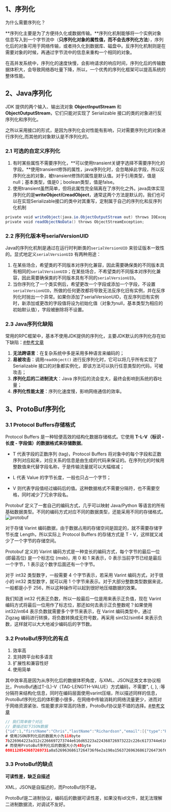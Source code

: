 ## 1、序列化

为什么需要序列化？

**序列化主要是为了方便持久化或数据传输。**序列化机制能够将一个实例对象信息写入到一个字节流中（**只序列化对象的属性值，而不会去序列化方法**），序列化后的对象可用于网络传输，或者持久化到数据库、磁盘中。反序列化机制则是在需要对象的时候，再通过字节流中的信息来重构一个相同的对象。

在高并发系统中，序列化的速度快慢，会影响请求的响应时间，序列化后的传输数据体积大，会导致网络吞吐量下降，所以，一个优秀的序列化框架可以提高系统的整体性能。



## 2、Java序列化

JDK 提供的两个输入、输出流对象 **ObjectInputStream** 和 **ObjectOutputStream**，它们只能对实现了 Serializable 接口的类的对象进行反序列化和序列化。

之所以采用接口的形式，是因为序列化会对性能有影响，只对需要序列化的对象进行序列化,而其他的对象默认是不序列化的。

### 2.1 可选的自定义序列化

1. 有时某些属性不需要序列化，**可以使用transient关键字选择不需要序列化的字段。**使用transient修饰的属性，java序列化时，会忽略掉此字段，所以反序列化出的对象，被transient修饰的属性是默认值。对于引用类型，值是null；基本类型，值是0；boolean类型，值是false。
2. 使用transient虽然简单，但将此属性完全隔离在了序列化之外。java具体实现序列化的是**writeObject**和**readObject**，通常这两个方法是默认的，我们也可以在实现Serializable接口的类中对其重写，定制属于自己的序列化和反序列化机制

```java
private void writeObject(java.io.ObjectOutputStream out) throws IOException；private void readObject(java.io.ObjectIutputStream in) throws IOException,ClassNotFoundException;
private void readObjectNoData() throws ObjectStreamException;
```

### 2.2 序列化版本号serialVersionUID

Java的序列化机制是通过在运行时判断类的`serialVersionUID` 来验证版本一致性的。显式地定义`serialVersionUID` 有两种用途：

1. 在某些场合，希望类的不同版本对序列化兼容，因此需要确保类的不同版本具有相同的`serialVersionUID`；在某些场合，不希望类的不同版本对序列化兼容，因此需要确保类的不同版本具有不同的`serialVersionUID`。
2. 当你序列化了一个类实例后，希望更改一个字段或添加一个字段，不设置`serialVersionUID`，所做的任何更改都将导致无法反序化旧有实例，并在反序列化时抛出一个异常。如果你添加了serialVersionUID，在反序列旧有实例时，新添加或更改的字段值将设为初始化值（对象为null，基本类型为相应的初始默认值），字段被删除将不设置。

### 2.3 Java序列化缺陷

常用的RPC框架中，基本不使用JDK提供的序列化，主要JDK默认的序列化存在如下缺陷：[#参考文章](https://juejin.cn/post/6890958788719804429)

1. **无法跨语言**：在复杂系统中多是采用多种语言来编码的；
2. **易被攻击**：调用`readObject()` 进行反序列化时，它可以将几乎所有实现了 Serializable 接口的对象都实例化，即该方法可以执行任意类型的代码，可被攻击；
3. **序列化后的二进制流大**：Java 序列后的流会变大，最终会影响到系统的吞吐量；
4. **序列化性能太差**：序列化速度慢，影响网络通信的效率。



## 3、ProtoBuf序列化

### 3.1 Protocol Buffers存储格式

Protocol Buffers 是一种轻便高效的结构化数据存储格式。它使用 **T-L-V（标识 - 长度 - 字段值）的数据格式来存储数据**。

- T 代表字段的正数序列 (tag)，Protocol Buffers 将对象中的每个字段和正数序列对应起来，对应关系的信息是由生成的代码来保证的。在序列化的时候用整数值来代替字段名称，于是传输流量就可以大幅缩减；

- L 代表 Value 的字节长度，一般也只占一个字节；

- V 则代表字段值经过编码后的值。这种数据格式不需要分隔符，也不需要空格，同时减少了冗余字段名。

Protobuf 定义了一套自己的编码方式，几乎可以映射 Java/Python 等语言的所有基础数据类型。不同的编码方式对应不同的数据类型，还能采用不同的存储格式。
![protobuf](C:\Users\Lenovo\Desktop\笔记\CS-Learning-Notes\notes\pics\protobuf.jpg)

对于存储 Varint 编码数据，由于数据占用的存储空间是固定的，就不需要存储字节长度 Length，所以实际上 Protocol Buffers 的存储方式是 T - V，这样就又减少了一个字节的存储空间。

Protobuf 定义的 Varint 编码方式是一种变长的编码方式，每个字节的最后一位 (即最高位) 是一个标志位 (msb)，用 0 和 1 来表示，0 表示当前字节已经是最后一个字节，1 表示这个数字后面还有一个字节。

对于 int32 类型数字，一般需要 4 个字节表示，若采用 Varint 编码方式，对于很小的 int32 类型数字，就可以用 1 个字节来表示。对于大部分整数类型数据来说，一般都是小于 256，所以这种操作可以起到很好地压缩数据的效果。

我们知道 int32 代表正负数，所以一般最后一位是用来表示正负值，现在 Varint 编码方式将最后一位用作了标志位，那还如何去表示正负整数呢？如果使用 int32/int64 表示负数就需要多个字节来表示，在 Varint 编码类型中，通过 Zigzag 编码进行转换，将负数转换成无符号数，再采用 sint32/sint64 来表示负数，这样就可以大大地减少编码后的字节数。

### 3.2 ProtoBuf序列化的有点

1. 效率高
2. 支持跨平台和多语言
3. 扩展性和兼容性好
4. 使用简单

其中效率高是因为从序列化后的数据体积角度，与XML、JSON这类文本协议相比，ProtoBuf通过T-(L)-V（TAG-LENGTH-VALUE）方式编码，不需要", {, }, :等分隔符来结构化信息，同时在编码层面使用varint压缩，所以描述同样的信息，ProtoBuf序列化后的体积要小很多，在网络中传输消耗的网络流量更少，进而对于网络资源紧张、性能要求非常高的场景，ProtoBuf协议是不错的选择。[#参考文章](https://juejin.cn/post/6924841883545894919)

```java
// 我们简单做个对比
// 要描述如下JSON数据
{"id":1,"firstName":"Chris","lastName":"Richardson","email":[{"type":"PROFESSIONAL","email":"crichardson@email.com"}]}
# 使用JSON序列化后的数据大小为118byte
7b226964223a312c2266697273744e616d65223a224368726973222c226c6173744e616d65223a2252696368617264736f6e222c22656d61696c223a5b7b2274797065223a2250524f46455353494f4e414c222c22656d61696c223a226372696368617264736f6e40656d61696c2e636f6d227d5d7d
# 而使用ProtoBuf序列化后的数据大小为48byte
0801120543687269731a0a52696368617264736f6e2a190a156372696368617264736f6e40656d61696c2e636f6d1001
```

### 3.3 ProtoBuf的缺点

**可读性差，缺乏自描述**

XML，JSON是自描述的，而ProtoBuf则不是。

ProtoBuf是二进制协议，编码后的数据可读性差，如果没有idl文件，就无法理解二进制数据流，对调试不友好。


